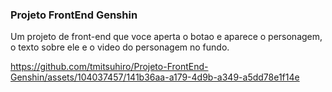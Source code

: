 ### Projeto FrontEnd Genshin 

Um projeto de front-end que voce aperta o botao e aparece o personagem, o texto sobre ele e o video do personagem no fundo. 

https://github.com/tmitsuhiro/Projeto-FrontEnd-Genshin/assets/104037457/141b36aa-a179-4d9b-a349-a5dd78e1f14e

